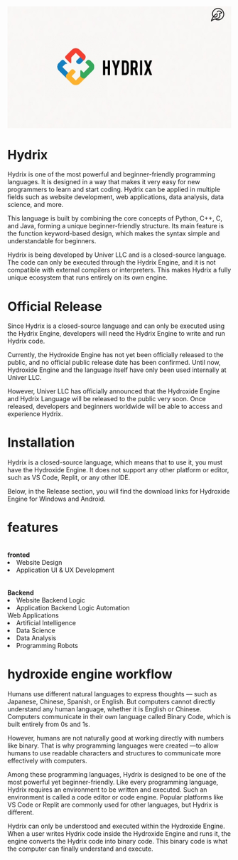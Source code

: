 ![Alt Text](Hydrix-logo.jpg)
# Hydrix
Hydrix is one of the most powerful and beginner-friendly programming languages. It is designed in a way that makes it very easy for new programmers to learn and start coding. Hydrix can be applied in multiple fields such as website development, web applications, data analysis, data science, and more.

This language is built by combining the core concepts of Python, C++, C, and Java, forming a unique beginner-friendly structure. Its main feature is the function keyword-based design, which makes the syntax simple and understandable for beginners.

Hydrix is being developed by Univer LLC and is a closed-source language. The code can only be executed through the Hydrix Engine, and it is not compatible with external compilers or interpreters. This makes Hydrix a fully unique ecosystem that runs entirely on its own engine.

# Official Release

Since Hydrix is a closed-source language and can only be executed using the Hydrix Engine, developers will need the Hydrix Engine to write and run Hydrix code.

Currently, the Hydroxide Engine has not yet been officially released to the public, and no official public release date has been confirmed. Until now, Hydroxide Engine and the language itself have only been used internally at Univer LLC.

However, Univer LLC has officially announced that the Hydroxide Engine and Hydrix Language will be released to the public very soon. Once released, developers and beginners worldwide will be able to access and experience Hydrix.

# Installation

Hydrix is a closed-source language, which means that to use it, you must have the Hydroxide Engine. It does not support any other platform or editor, such as VS Code, Replit, or any other IDE.

Below, in the Release section, you will find the download links for Hydroxide Engine for Windows and Android.

# features
<br>
<b>fronted</b>
<li>Website Design</li>
<li>Application UI & UX Development </li>
<br><br>
<b>Backend</b>
<br>
<li>Website Backend Logic</li>
<li>Application Backend Logic
Automation</li>
Web Applications
<li>Artificial Intelligence</li>
<li>Data Science</li>
<li>Data Analysis</li>
<li>Programming Robots</li>

# hydroxide engine workflow
Humans use different natural languages to express thoughts — such as Japanese, Chinese, Spanish, or English. But computers cannot directly understand any human language, whether it is English or Chinese. Computers communicate in their own language called Binary Code, which is built entirely from 0s and 1s.

However, humans are not naturally good at working directly with numbers like binary. That is why programming languages were created —to allow humans to use readable characters and structures to communicate more effectively with computers.

Among these programming languages, Hydrix is designed to be one of the most powerful yet beginner-friendly. Like every programming language, Hydrix requires an environment to be written and executed. Such an environment is called a code editor or code engine. Popular platforms like VS Code or Replit are commonly used for other languages, but Hydrix is different.

Hydrix can only be understood and executed within the Hydroxide Engine. When a user writes Hydrix code inside the Hydroxide Engine and runs it, the engine converts the Hydrix code into binary code. This binary code is what the computer can finally understand and execute.
